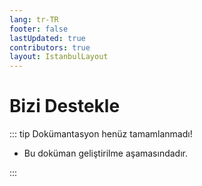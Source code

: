 ```yaml
---
lang: tr-TR
footer: false
lastUpdated: true
contributors: true
layout: IstanbulLayout
---
```


# Bizi Destekle

::: tip Dokümantasyon henüz tamamlanmadı!

- Bu doküman geliştirilme aşamasındadır.

:::